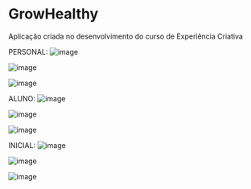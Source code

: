 # GrowHealthy
Aplicação criada no desenvolvimento do curso de Experiência Criativa

PERSONAL:
![image](https://github.com/Josemussy/GrowHealthy/assets/107360437/b7d17940-899b-485a-8b50-a1213fc96235)

![image](https://github.com/Josemussy/GrowHealthy/assets/107360437/8e5d2d0d-cb8d-44d8-8d26-c97118333a75)

![image](https://github.com/Josemussy/GrowHealthy/assets/107360437/6261075c-3d6c-4f11-80e4-82eb4fbe0788)

ALUNO:
![image](https://github.com/Josemussy/GrowHealthy/assets/107360437/1e0f4952-4fe1-48c6-9916-cd1ef2fb10d8)

![image](https://github.com/Josemussy/GrowHealthy/assets/107360437/565deeee-8bab-4313-b3ce-a4317caaaa51)

![image](https://github.com/Josemussy/GrowHealthy/assets/107360437/a76affea-5266-47b1-a3bd-a8915ea4c337)


INICIAL:
![image](https://github.com/Josemussy/GrowHealthy/assets/107360437/2c522af2-b422-45c3-8414-f1c006a1fd97)

![image](https://github.com/Josemussy/GrowHealthy/assets/107360437/c3984be2-8d2f-4158-9edd-f2932b8e36e7)

![image](https://github.com/Josemussy/GrowHealthy/assets/107360437/35169c5b-55cf-47d7-ba2e-c4ed8755a9fb)

